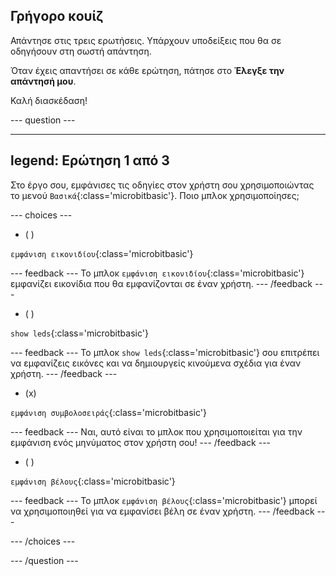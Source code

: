 ## Γρήγορο κουίζ

Απάντησε στις τρεις ερωτήσεις. Υπάρχουν υποδείξεις που θα σε οδηγήσουν στη σωστή απάντηση.

Όταν έχεις απαντήσει σε κάθε ερώτηση, πάτησε στο **Έλεγξε την απάντησή μου**.

Καλή διασκέδαση!

--- question ---

---
legend: Ερώτηση 1 από 3
---

Στο έργο σου, εμφάνισες τις οδηγίες στον χρήστη σου χρησιμοποιώντας το μενού `Βασικά`{:class='microbitbasic'}. Ποιο μπλοκ χρησιμοποίησες;

--- choices ---

- ( )

`εμφάνιση εικονιδίου`{:class='microbitbasic'}

--- feedback ---
Το μπλοκ `εμφάνιση εικονιδίου`{:class='microbitbasic'} εμφανίζει εικονίδια που θα εμφανίζονται σε έναν χρήστη.
--- /feedback ---

- ( )

`show leds`{:class='microbitbasic'}

--- feedback ---
Το μπλοκ `show leds`{:class='microbitbasic'} σου επιτρέπει να εμφανίζεις εικόνες και να δημιουργείς κινούμενα σχέδια για έναν χρήστη.
--- /feedback ---

- (x)

`εμφάνιση συμβολοσειράς`{:class='microbitbasic'}

--- feedback ---
Ναι, αυτό είναι το μπλοκ που χρησιμοποιείται για την εμφάνιση ενός μηνύματος στον χρήστη σου!
--- /feedback ---

- ( )

`εμφάνιση βέλους`{:class='microbitbasic'}

--- feedback ---
Το μπλοκ `εμφάνιση βέλους`{:class='microbitbasic'} μπορεί να χρησιμοποιηθεί για να εμφανίσει βέλη σε έναν χρήστη.
--- /feedback ---

--- /choices ---

--- /question ---
